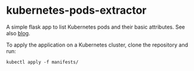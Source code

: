 # kubernetes-pods-extractor
A simple flask app to list Kubernetes pods and their basic attributes.  See also [blog](https://devoops.blog/kubernetes-pods-extractor).

To apply the application on a Kubernetes cluster, clone the repository and run:

`kubectl apply -f manifests/`
